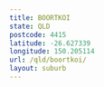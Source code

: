 ```yaml
---
title: BOORTKOI
state: QLD
postcode: 4415
latitude: -26.627339
longitude: 150.205114
url: /qld/boortkoi/
layout: suburb
---
```

